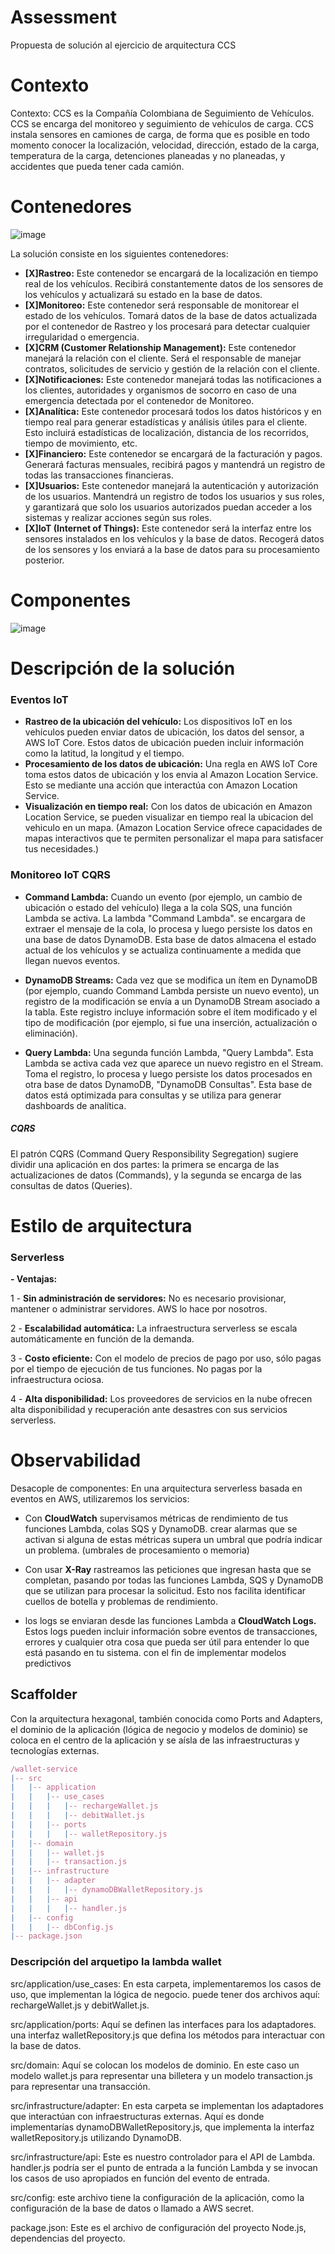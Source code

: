 # Assessment
Propuesta de solución al ejercicio de arquitectura CCS


# Contexto

Contexto: CCS es la Compañía Colombiana de Seguimiento de Vehículos. CCS se encarga del monitoreo y seguimiento de vehículos de carga. CCS instala sensores en camiones de carga, de forma que es posible en todo momento conocer la localización, velocidad, dirección, estado de la carga, temperatura de la carga, detenciones planeadas y no planeadas, y accidentes que pueda tener cada camión.

# Contenedores

![image](https://github.com/jgutierrez-pragmatico/Assessment/assets/117243510/e835a5a0-04c6-4a42-9b6c-630f20ca0552)


La solución consiste en los siguientes contenedores:
- **[X]Rastreo:** Este contenedor se encargará de la localización en tiempo real de los vehículos. Recibirá constantemente datos de los sensores de los vehículos y actualizará su estado en la base de datos.
- **[X]Monitoreo:** Este contenedor será responsable de monitorear el estado de los vehículos. Tomará datos de la base de datos actualizada por el contenedor de Rastreo y los procesará para detectar cualquier irregularidad o emergencia.
- **[X]CRM (Customer Relationship Management):** Este contenedor manejará la relación con el cliente. Será el responsable de manejar contratos, solicitudes de servicio y gestión de la relación con el cliente.
- **[X]Notificaciones:** Este contenedor manejará todas las notificaciones a los clientes, autoridades y organismos de socorro en caso de una emergencia detectada por el contenedor de Monitoreo.
- **[X]Analítica:** Este contenedor procesará todos los datos históricos y en tiempo real para generar estadísticas y análisis útiles para el cliente. Esto incluirá estadísticas de localización, distancia de los recorridos, tiempo de movimiento, etc.
- **[X]Financiero:** Este contenedor se encargará de la facturación y pagos. Generará facturas mensuales, recibirá pagos y mantendrá un registro de todas las transacciones financieras.
- **[X]Usuarios:** Este contenedor manejará la autenticación y autorización de los usuarios. Mantendrá un registro de todos los usuarios y sus roles, y garantizará que solo los usuarios autorizados puedan acceder a los sistemas y realizar acciones según sus roles.
- **[X]IoT (Internet of Things):** Este contenedor será la interfaz entre los sensores instalados en los vehículos y la base de datos. Recogerá datos de los sensores y los enviará a la base de datos para su procesamiento posterior.

# Componentes

![image](https://github.com/jgutierrez-pragmatico/Assessment/assets/117243510/fbd91a79-c3aa-4871-b283-1ac378ea817f)


# Descripción de la solución

### Eventos IoT

- **Rastreo de la ubicación del vehículo:** Los dispositivos IoT en los vehículos pueden enviar datos de ubicación, los datos del sensor, a AWS IoT Core. Estos datos de ubicación pueden incluir información como la latitud, la longitud y el tiempo.
- **Procesamiento de los datos de ubicación:** Una regla en AWS IoT Core toma estos datos de ubicación y los envia al Amazon Location Service. Esto se mediante una acción que interactúa con Amazon Location Service.
- **Visualización en tiempo real:** Con los datos de ubicación en Amazon Location Service, se pueden visualizar en tiempo real la ubicacion del vehiculo en un mapa. (Amazon Location Service ofrece capacidades de mapas interactivos que te permiten personalizar el mapa para satisfacer tus necesidades.)

### Monitoreo IoT CQRS
- **Command Lambda:** Cuando un evento (por ejemplo, un cambio de ubicación o estado del vehículo) llega a la cola SQS, una función Lambda se activa. La lambda "Command Lambda". se encargara de extraer el mensaje de la cola, lo procesa y luego persiste los datos en una base de datos DynamoDB. Esta base de datos almacena el estado actual de los vehículos y se actualiza continuamente a medida que llegan nuevos eventos.

- **DynamoDB Streams:** Cada vez que se modifica un ítem en DynamoDB (por ejemplo, cuando Command Lambda persiste un nuevo evento), un registro de la modificación se envía a un DynamoDB Stream asociado a la tabla. Este registro incluye información sobre el ítem modificado y el tipo de modificación (por ejemplo, si fue una inserción, actualización o eliminación).

- **Query Lambda:** Una segunda función Lambda, "Query Lambda". Esta Lambda se activa cada vez que aparece un nuevo registro en el Stream. Toma el registro, lo procesa y luego persiste los datos procesados en otra base de datos DynamoDB, "DynamoDB Consultas". Esta base de datos está optimizada para consultas y se utiliza para generar dashboards de analítica.

##### CQRS
El patrón CQRS (Command Query Responsibility Segregation) sugiere dividir una aplicación en dos partes: la primera se encarga de las actualizaciones de datos (Commands), y la segunda se encarga de las consultas de datos (Queries).

# Estilo de arquitectura 
### Serverless
**- Ventajas:**

1 - **Sin administración de servidores:** No es necesario provisionar, mantener o administrar servidores. AWS lo hace por nosotros.

2 - **Escalabilidad automática:** La infraestructura serverless se escala automáticamente en función de la demanda.

3 - **Costo eficiente:** Con el modelo de precios de pago por uso, sólo pagas por el tiempo de ejecución de tus funciones. No pagas por la infraestructura ociosa.

4 - **Alta disponibilidad:** Los proveedores de servicios en la nube ofrecen alta disponibilidad y recuperación ante desastres con sus servicios serverless.


# Observabilidad 

Desacople de componentes: En una arquitectura serverless basada en eventos en AWS, utilizaremos los servicios:

- Con **CloudWatch** supervisamos  métricas de rendimiento de tus funciones Lambda, colas SQS y DynamoDB. crear alarmas que se activan si alguna de estas métricas supera un umbral que podría indicar un problema. (umbrales de procesamiento o memoria)

- Con usar **X-Ray** rastreamos las peticiones que ingresan hasta que se completan, pasando por todas las funciones Lambda, SQS y DynamoDB que se utilizan para procesar la solicitud. Esto nos facilita identificar cuellos de botella y problemas de rendimiento.

- los logs se enviaran desde las funciones Lambda a **CloudWatch Logs.** Estos logs pueden incluir información sobre eventos de transacciones, errores y cualquier otra cosa que pueda ser útil para entender lo que está pasando en tu sistema. con el fin de implementar modelos predictivos


## Scaffolder
Con la arquitectura hexagonal, también conocida como Ports and Adapters, el dominio de la aplicación (lógica de negocio y modelos de dominio) se coloca en el centro de la aplicación y se aísla de las infraestructuras y tecnologías externas.

```javascript
/wallet-service
|-- src
|   |-- application
|   |   |-- use_cases
|   |   |   |-- rechargeWallet.js
|   |   |   |-- debitWallet.js
|   |   |-- ports
|   |   |   |-- walletRepository.js
|   |-- domain
|   |   |-- wallet.js
|   |   |-- transaction.js
|   |-- infrastructure
|   |   |-- adapter
|   |   |   |-- dynamoDBWalletRepository.js
|   |   |-- api
|   |   |   |-- handler.js
|   |-- config
|   |   |-- dbConfig.js
|-- package.json
```

### Descripción del arquetipo la lambda wallet
src/application/use_cases: En esta carpeta, implementaremos los casos de uso, que implementan la lógica de negocio. puede tener dos archivos aquí: rechargeWallet.js y debitWallet.js.

src/application/ports: Aquí se definen las interfaces para los adaptadores. una interfaz walletRepository.js que defina los métodos para interactuar con la base de datos.

src/domain: Aquí se colocan los modelos de dominio. En este caso un modelo wallet.js para representar una billetera y un modelo transaction.js para representar una transacción.

src/infrastructure/adapter: En esta carpeta se implementan los adaptadores que interactúan con infraestructuras externas. Aquí es donde implementarías dynamoDBWalletRepository.js, que implementa la interfaz walletRepository.js utilizando DynamoDB.

src/infrastructure/api: Este es nuestro controlador para el API de Lambda. handler.js podría ser el punto de entrada a la función Lambda y se invocan los casos de uso apropiados en función del evento de entrada.

src/config: este archivo tiene la configuración de la aplicación, como la configuración de la base de datos o llamado a AWS secret.

package.json: Este es el archivo de configuración del proyecto Node.js, dependencias del proyecto.

